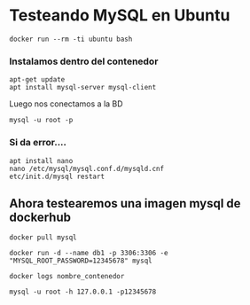 
# Testeando MySQL en Ubuntu

```
docker run --rm -ti ubuntu bash
```
### Instalamos dentro del contenedor
```
apt-get update
apt install mysql-server mysql-client
```
Luego nos conectamos a la BD
```
mysql -u root -p
```

### Si da error....

```
apt install nano
nano /etc/mysql/mysql.conf.d/mysqld.cnf
etc/init.d/mysql restart
```

## Ahora testearemos una imagen mysql de dockerhub

```
docker pull mysql
```
```
docker run -d --name db1 -p 3306:3306 -e "MYSQL_ROOT_PASSWORD=12345678" mysql
```
```
docker logs nombre_contenedor
```
```
mysql -u root -h 127.0.0.1 -p12345678
```